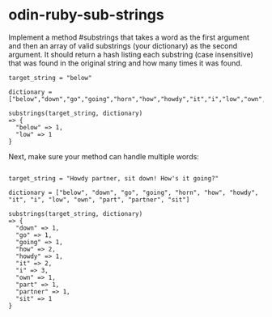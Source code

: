 # odin-ruby-sub-strings

Implement a method #substrings that takes a word as the first argument and then an array of valid substrings (your dictionary) as the second argument. It should return a hash listing each substring (case insensitive) that was found in the original string and how many times it was found.

```
target_string = "below"

dictionary = ["below","down","go","going","horn","how","howdy","it","i","low","own","part","partner","sit"]

substrings(target_string, dictionary)
=> {
  "below" => 1,
  "low" => 1
}
```

Next, make sure your method can handle multiple words:

```

target_string = "Howdy partner, sit down! How's it going?"

dictionary = ["below", "down", "go", "going", "horn", "how", "howdy", "it", "i", "low", "own", "part", "partner", "sit"]

substrings(target_string, dictionary)
=> {
  "down" => 1,
  "go" => 1,
  "going" => 1,
  "how" => 2,
  "howdy" => 1,
  "it" => 2,
  "i" => 3,
  "own" => 1,
  "part" => 1,
  "partner" => 1,
  "sit" => 1
}
```
